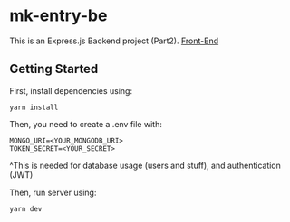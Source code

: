 ﻿# mk-entry-be
 
This is an Express.js Backend project (Part2). [Front-End](https://github.com/peteriv9606/mkit-entry-fe)

## Getting Started

First, install dependencies using:

```
yarn install
```

Then, you need to create a .env file with:
```
MONGO_URI=<YOUR_MONGODB_URI>
TOKEN_SECRET=<YOUR_SECRET>
```

^This is needed for database usage (users and stuff), and authentication (JWT)

Then, run server using:
```
yarn dev
```


